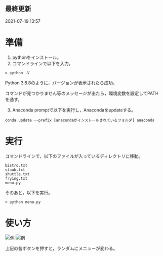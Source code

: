 ## 最終更新
2021-07-19 13:57

# 準備

1. pythonをインストール。
2. コマンドラインで以下を入力。
```
> python -V  
```
Python 3.8.8のように，バージョンが表示されたら成功。

コマンドが見つかりません等のメッセージが出たら，環境変数を設定してPATHを通す。

3. Anaconda promptで以下を実行し，Anacondaをupdateする。
```
conda update --prefix [anacondaがインストールされているフォルダ] anaconda
```


# 実行
コマンドラインで，以下のファイルが入っているディレクトリに移動。
```
bistro.txt
staub.txt
shuttle.txt
frying.txt
menu.py
```
そのあと，以下を実行。
```
> python menu.py
```

# 使い方
![例](https://user-images.githubusercontent.com/35482155/126108072-faae0ffc-200e-4c32-b1e0-5abed0d18dc7.jpg)
![例](https://user-images.githubusercontent.com/35482155/126919292-a80c3724-225f-47b3-8d84-356bb2a55480.png)

上記の各ボタンを押すと，ランダムにメニューが変わる。
